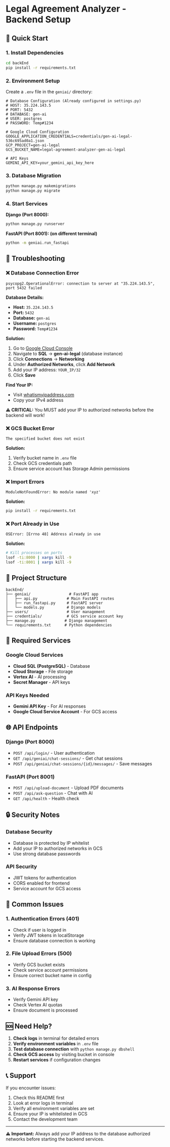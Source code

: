 # Legal Agreement Analyzer - Backend Setup

## 🚀 Quick Start

### 1. Install Dependencies
```bash
cd backEnd
pip install -r requirements.txt
```

### 2. Environment Setup
Create a `.env` file in the `geniai/` directory:
```env
# Database Configuration (Already configured in settings.py)
# HOST: 35.224.143.5
# PORT: 5432
# DATABASE: gen-ai
# USER: postgres
# PASSWORD: Temp#1234

# Google Cloud Configuration
GOOGLE_APPLICATION_CREDENTIALS=credentials/gen-ai-legal-536c695ad0a1.json
GCP_PROJECT=gen-ai-legal
GCS_BUCKET_NAME=legal-agreement-analyzer-gen-ai-legal

# API Keys
GEMINI_API_KEY=your_gemini_api_key_here
```

### 3. Database Migration
```bash
python manage.py makemigrations
python manage.py migrate
```

### 4. Start Services

**Django (Port 8000):**
```bash
python manage.py runserver
```

**FastAPI (Port 8001): (on different terminal)** 
```bash
python -m geniai.run_fastapi
```

## 🔧 Troubleshooting

### ❌ Database Connection Error
```
psycopg2.OperationalError: connection to server at "35.224.143.5", port 5432 failed
```

**Database Details:**
- **Host:** `35.224.143.5`
- **Port:** `5432`
- **Database:** `gen-ai`
- **Username:** `postgres`
- **Password:** `Temp#1234`

**Solution:**
1. Go to [Google Cloud Console](https://console.cloud.google.com/)
2. Navigate to **SQL** → **gen-ai-legal** (database instance)
3. Click **Connections** → **Networking**
4. Under **Authorized Networks**, click **Add Network**
5. Add your IP address: `YOUR_IP/32`
6. Click **Save**

**Find Your IP:**
- Visit [whatismyipaddress.com](https://whatismyipaddress.com/)
- Copy your IPv4 address

**⚠️ CRITICAL:** You MUST add your IP to authorized networks before the backend will work!

### ❌ GCS Bucket Error
```
The specified bucket does not exist
```

**Solution:**
1. Verify bucket name in `.env` file
2. Check GCS credentials path
3. Ensure service account has Storage Admin permissions

### ❌ Import Errors
```
ModuleNotFoundError: No module named 'xyz'
```

**Solution:**
```bash
pip install -r requirements.txt
```

### ❌ Port Already in Use
```
OSError: [Errno 48] Address already in use
```

**Solution:**
```bash
# Kill processes on ports
lsof -ti:8000 | xargs kill -9
lsof -ti:8001 | xargs kill -9
```

## 📁 Project Structure
```
backEnd/
├── geniai/                 # FastAPI app
│   ├── api.py             # Main FastAPI routes
│   ├── run_fastapi.py     # FastAPI server
│   └── models.py          # Django models
├── users/                 # User management
├── credentials/           # GCS service account key
├── manage.py             # Django management
└── requirements.txt      # Python dependencies
```

## 🔑 Required Services

### Google Cloud Services
- **Cloud SQL (PostgreSQL)** - Database
- **Cloud Storage** - File storage
- **Vertex AI** - AI processing
- **Secret Manager** - API keys

### API Keys Needed
- **Gemini API Key** - For AI responses
- **Google Cloud Service Account** - For GCS access

## 🌐 API Endpoints

### Django (Port 8000)
- `POST /api/login/` - User authentication
- `GET /api/geniai/chat-sessions/` - Get chat sessions
- `POST /api/geniai/chat-sessions/{id}/messages/` - Save messages

### FastAPI (Port 8001)
- `POST /api/upload-document` - Upload PDF documents
- `POST /api/ask-question` - Chat with AI
- `GET /api/health` - Health check

## 🔒 Security Notes

### Database Security
- Database is protected by IP whitelist
- Add your IP to authorized networks in GCS
- Use strong database passwords

### API Security
- JWT tokens for authentication
- CORS enabled for frontend
- Service account for GCS access

## 📝 Common Issues

### 1. Authentication Errors (401)
- Check if user is logged in
- Verify JWT tokens in localStorage
- Ensure database connection is working

### 2. File Upload Errors (500)
- Verify GCS bucket exists
- Check service account permissions
- Ensure correct bucket name in config

### 3. AI Response Errors
- Verify Gemini API key
- Check Vertex AI quotas
- Ensure document is processed

## 🆘 Need Help?

1. **Check logs** in terminal for detailed errors
2. **Verify environment variables** in `.env` file
3. **Test database connection** with `python manage.py dbshell`
4. **Check GCS access** by visiting bucket in console
5. **Restart services** if configuration changes

## 📞 Support

If you encounter issues:
1. Check this README first
2. Look at error logs in terminal
3. Verify all environment variables are set
4. Ensure your IP is whitelisted in GCS
5. Contact the development team

---

**⚠️ Important:** Always add your IP address to the database authorized networks before starting the backend services.